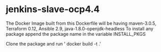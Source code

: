 # jenkins-slave-ocp4.4

The Docker Image built from this Dockerfile will be having maven-3.0.5, Terraform 0.12, Ansible 2.9, java-1.8.0-openjdk-headless
To install any package append the package name in the variable INSTALL_PKGS


Clone the package and run ' docker build -t .'
